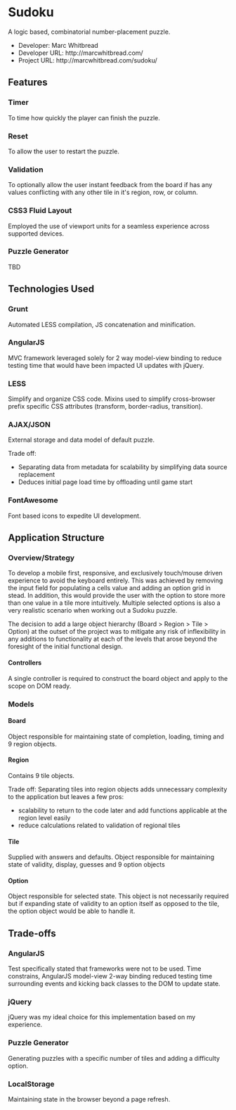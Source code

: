 <h1>Sudoku</h1>

<p>A logic based, combinatorial number-placement puzzle.</p>

<ul>
<li>Developer: Marc Whitbread</li>
<li>Developer URL: http://marcwhitbread.com/</li>
<li>Project URL: http://marcwhitbread.com/sudoku/</li>
</ul>

<h2>Features</h2>

<h3>Timer</h3>

<p>To time how quickly the player can finish the puzzle.</p>

<h3>Reset</h3>

<p>To allow the user to restart the puzzle.</p>

<h3>Validation</h3>

<p>To optionally allow the user instant feedback from the board if has any values conflicting with any other tile in it's region, row, or column.</p>

<h3>CSS3 Fluid Layout</h3>

<p>Employed the use of viewport units for a seamless experience across supported devices.</p>

<h3>Puzzle Generator</h3>

<p>TBD</p>

<h2>Technologies Used</h2>

<h3>Grunt</h3>

<p>Automated LESS compilation, JS concatenation and minification.</p>

<h3>AngularJS</h3>

<p>MVC framework leveraged solely for 2 way model-view binding to reduce testing time that would have been impacted UI updates with jQuery.</p>

<h3>LESS</h3>

<p>Simplify and organize CSS code. Mixins used to simplify cross-browser prefix specific CSS attributes (transform, border-radius, transition).</p>

<h3>AJAX/JSON</h3>

<p>External storage and data model of default puzzle.</p>

<p>Trade off:</p>

<ul>
<li>Separating data from metadata for scalability by simplifying data source replacement</li>
<li>Deduces initial page load time by offloading until game start</li>
</ul>

<h3>FontAwesome</h3>

<p>Font based icons to expedite UI development.</p>

<h2>Application Structure</h2>

<h3>Overview/Strategy</h3>

<p>To develop a mobile first, responsive, and exclusively touch/mouse driven experience to avoid the keyboard entirely. This was achieved by removing the input field for populating a cells value and adding an option grid in stead. In addition, this would provide the user with the option to store more than one value in a tile more intuitively. Multiple selected options is also a very realistic scenario when working out a Sudoku puzzle.</p>

<p>The decision to add a large object hierarchy (Board > Region > Tile > Option) at the outset of the project was to mitigate any risk of inflexibility in any additions to functionality at each of the levels that arose beyond the foresight of the initial functional design.</p>

<h4>Controllers</h4>

<p>A single controller is required to construct the board object and apply to the scope on DOM ready.</p>

<h3>Models</h3>

<h4>Board</h4>

<p>Object responsible for maintaining state of completion, loading, timing and 9 region objects.</p>

<h4>Region</h4>

<p>Contains 9 tile objects.</p>

<p>Trade off: Separating tiles into region objects adds unnecessary complexity to the application but leaves a few pros:</p>

<ul>
<li>scalability to return to the code later and add functions applicable at the region level easily</li>
<li>reduce calculations related to validation of regional tiles</li>
</ul>

<h4>Tile</h4>

<p>Supplied with answers and defaults. Object responsible for maintaining state of validity, display, guesses and 9 option objects</p>

<h4>Option</h4>

<p>Object responsible for selected state. This object is not necessarily required but if expanding state of validity to an option itself as opposed to the tile, the option object would be able to handle it.</p>

<h2>Trade-offs</h2>

<h3>AngularJS</h3>

<p>Test specifically stated that frameworks were not to be used. Time constrains, AngularJS model-view 2-way binding reduced testing time surrounding events and kicking back classes to the DOM to update state.</p>

<h3>jQuery</h3>

<p>jQuery was my ideal choice for this implementation based on my experience.</p>

<h3>Puzzle Generator</h3>

<p>Generating puzzles with a specific number of tiles and adding a difficulty option.</p>

<h3>LocalStorage</h3>

<p>Maintaining state in the browser beyond a page refresh.</p>